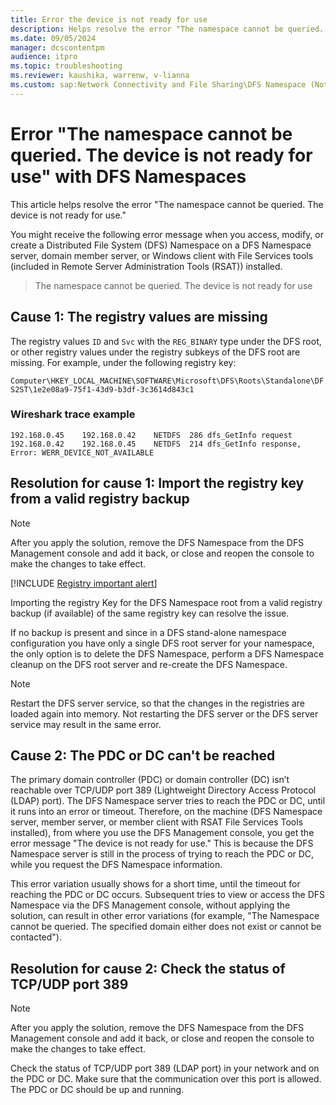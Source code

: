 ```yaml
---
title: Error the device is not ready for use 
description: Helps resolve the error "The namespace cannot be queried. The device is not ready for use."
ms.date: 09/05/2024
manager: dcscontentpm
audience: itpro
ms.topic: troubleshooting
ms.reviewer: kaushika, warrenw, v-lianna
ms.custom: sap:Network Connectivity and File Sharing\DFS Namespace (Not Replication), csstroubleshoot
---
```

# Error "The namespace cannot be queried. The device is not ready for use" with DFS Namespaces

This article helps resolve the error "The namespace cannot be queried. The device is not ready for use."

You might receive the following error message when you access, modify, or create a Distributed File System (DFS) Namespace on a DFS Namespace server, domain member server, or Windows client with File Services tools (included in Remote Server Administration Tools (RSAT)) installed.

> The namespace cannot be queried. The device is not ready for use

## Cause 1: The registry values are missing

The registry values `ID` and `Svc` with the `REG_BINARY` type under the DFS root, or other registry values under the registry subkeys of the DFS root are missing. For example, under the following registry key:

`Computer\HKEY_LOCAL_MACHINE\SOFTWARE\Microsoft\DFS\Roots\Standalone\DFS2ST\1e2e08a9-75f1-43d9-b3df-3c3614d843c1`

### Wireshark trace example

```output
192.168.0.45	192.168.0.42	NETDFS	286	dfs_GetInfo request
192.168.0.42	192.168.0.45	NETDFS	214	dfs_GetInfo response, Error: WERR_DEVICE_NOT_AVAILABLE
```

## Resolution for cause 1: Import the registry key from a valid registry backup

> [!NOTE]
> After you apply the solution, remove the DFS Namespace from the DFS Management console and add it back, or close and reopen the console to make the changes to take effect.

[!INCLUDE [Registry important alert](../../includes/registry-important-alert.md)]

Importing the registry Key for the DFS Namespace root from a valid registry backup (if available) of the same registry key can resolve the issue.

If no backup is present and since in a DFS stand-alone namespace configuration you have only a single DFS root server for your namespace, the only option is to delete the DFS Namespace, perform a DFS Namespace cleanup on the DFS root server and re-create the DFS Namespace.

> [!NOTE]
> Restart the DFS server service, so that the changes in the registries are loaded again into memory. Not restarting the DFS server or the DFS server service may result in the same error.

## Cause 2: The PDC or DC can't be reached

The primary domain controller (PDC) or domain controller (DC) isn’t reachable over TCP/UDP port 389 (Lightweight Directory Access Protocol (LDAP) port). The DFS Namespace server tries to reach the PDC or DC, until it runs into an error or timeout. Therefore, on the machine (DFS Namespace server, member server, or member client with RSAT File Services Tools installed), from where you use the DFS Management console, you get the error message "The device is not ready for use." This is because the DFS Namespace server is still in the process of trying to reach the PDC or DC, while you request the DFS Namespace information.

This error variation usually shows for a short time, until the timeout for reaching the PDC or DC occurs. Subsequent tries to view or access the DFS Namespace via the DFS Management console, without applying the solution, can result in other error variations (for example, "The Namespace cannot be queried. The specified domain either does not exist or cannot be contacted").

## Resolution for cause 2: Check the status of TCP/UDP port 389

> [!NOTE]
> After you apply the solution, remove the DFS Namespace from the DFS Management console and add it back, or close and reopen the console to make the changes to take effect.

Check the status of TCP/UDP port 389 (LDAP port) in your network and on the PDC or DC. Make sure that the communication over this port is allowed. The PDC or DC should be up and running.
